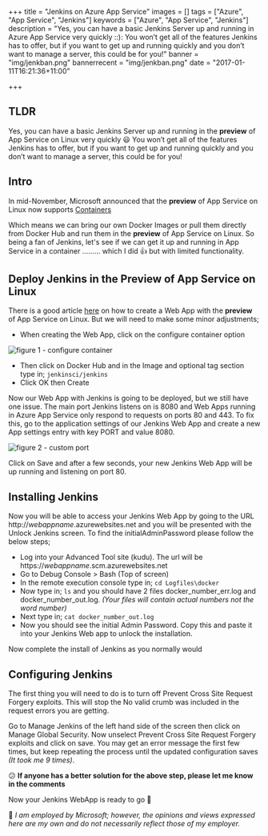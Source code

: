+++
title = "Jenkins on Azure App Service"
images = []
tags = ["Azure", "App Service", "Jenkins"]
keywords = ["Azure", "App Service", "Jenkins"]
description = "Yes, you can have a basic Jenkins Server up and running in Azure App Service very quickly ::): You won’t get all of the features Jenkins has to offer, but if you want to get up and running quickly and you don’t want to manage a server, this could be for you!"
banner = "img/jenkban.png"
bannerrecent = "img/jenkban.png"
date = "2017-01-11T16:21:36+11:00"

+++

TLDR
----
Yes, you can have a basic Jenkins Server up and running in the **preview** of App Service on Linux very quickly :smiley: You won’t get all of the features Jenkins has to offer, but if you want to get up and running quickly and you don’t want to manage a server, this could be for you!

Intro
-----
In mid-November, Microsoft announced that the **preview** of App Service on Linux now supports [Containers](https://azure.microsoft.com/en-us/blog/app-service-on-linux-now-supports-containers-and-asp-net-core/)

Which means we can bring our own Docker Images or pull them directly from Docker Hub and run them in the **preview** of App Service on Linux. So being a fan of Jenkins, let's see if we can get it up and running in App Service in a container ……… which I did :thumbsup: but with limited functionality. 

Deploy Jenkins in the Preview of App Service on Linux
-----
There is a good article [here](https://docs.microsoft.com/en-us/azure/app-service-web/app-service-linux-how-to-create-a-web-app) on how to create a Web App with the **preview** of App Service on Linux. But we will need to make some minor adjustments;

- When creating the Web App, click on the configure container option

![figure 1 - configure container](http://cdn.mfriedrich.cloud/img/jenk1.png)

- Then click on Docker Hub and in the Image and optional tag section type in; `jenkinsci/jenkins`
- Click OK then Create

Now our Web App with Jenkins is going to be deployed, but we still have one issue. The main port Jenkins listens on is 8080 and Web Apps running in Azure App Service only respond to requests on ports 80 and 443. To fix this, go to the application settings of our Jenkins Web App and create a new App settings entry with key PORT and value 8080.

![figure 2 - custom port](http://cdn.mfriedrich.cloud/img/jenk2.png)

Click on Save and after a few seconds, your new Jenkins Web App will be up running and listening on port 80.

Installing Jenkins
----

Now you will be able to access your Jenkins Web App by going to the URL http://*webappname*.azurewebsites.net and you will be presented with the Unlock Jenkins screen. To find the initialAdminPassword please follow the below steps;

-  Log into your Advanced Tool site (kudu). The url will be https://*webappname*.scm.azurewebsites.net 
-  Go to Debug Console > Bash (Top of screen)
-  In the remote execution console type in;
`cd Logfiles\docker`
-  Now type in; `ls` and you should have 2 files docker_number_err.log and docker_number_out.log. *(Your files will contain actual numbers not the word number)*
-  Next type in; 
`cat docker_number_out.log`
- Now you should see the initial Admin Password. Copy this and paste it into your Jenkins Web app to unlock the installation.

Now complete the install of Jenkins as you normally would

Configuring Jenkins
----

The first thing you will need to do is to turn off Prevent Cross Site Request Forgery exploits. This will stop the No valid crumb was included in the request errors you are getting.

Go to Manage Jenkins of the left hand side of the screen then click on Manage Global Security. Now unselect Prevent Cross Site Request Forgery exploits and click on save. You may get an error message the first few times, but keep repeating the process until the updated configuration saves *(It took me 9 times)*.

:confused: **If anyone has a better solution for the above step, please let me know in the comments**

Now your Jenkins WebApp is ready to go :tada:

:speech_balloon: *I am employed by Microsoft; however, the opinions and views expressed here are my own and do not necessarily reflect those of my employer.*